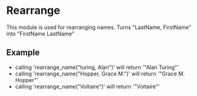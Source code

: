Rearrange
=========

This module is used for rearranging names.
Turns "LastName, FirstName" into "FirstName LastName"

## Example

* calling 'rearrange_name("turing, Alan")' will return '"Alan Turing"'
* calling 'rearrange_name("Hopper, Grace M.")' will return '"Grace M. Hopper"'
* calling 'rearrange_name("Voltaire")' will return '"Voltaire"'
